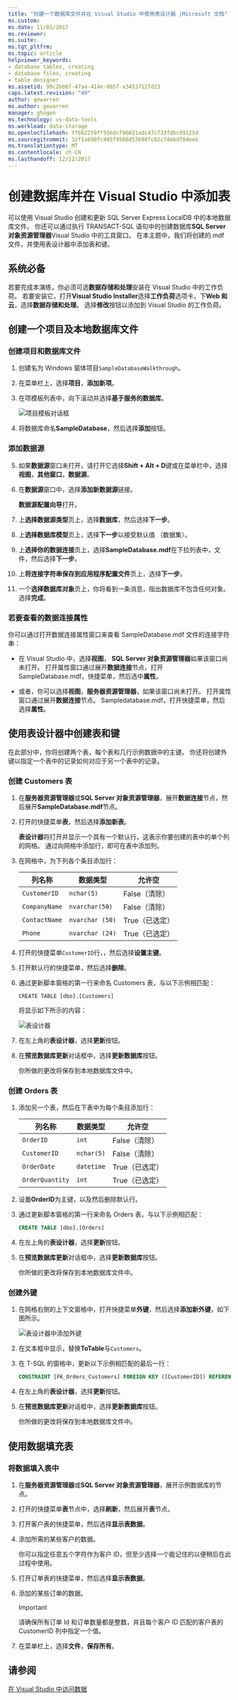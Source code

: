 ```yaml
---
title: "创建一个数据库文件并在 Visual Studio 中使用表设计器 |Microsoft 文档"
ms.custom: 
ms.date: 11/03/2017
ms.reviewer: 
ms.suite: 
ms.tgt_pltfrm: 
ms.topic: article
helpviewer_keywords:
- database tables, creating
- database files, creating
- table designer
ms.assetid: 99c2b06f-47aa-414e-8057-a3453712fd23
caps.latest.revision: "49"
author: gewarren
ms.author: gewarren
manager: ghogen
ms.technology: vs-data-tools
ms.workload: data-storage
ms.openlocfilehash: ffbb2259ff556dcf96021adc47c733fdbcd9125d
ms.sourcegitcommit: 32f1a690fc445f9586d53698fc82c7debd784eeb
ms.translationtype: MT
ms.contentlocale: zh-CN
ms.lasthandoff: 12/22/2017
---
```

# <a name="create-a-database-and-add-tables-in-visual-studio"></a>创建数据库并在 Visual Studio 中添加表
可以使用 Visual Studio 创建和更新 SQL Server Express LocalDB 中的本地数据库文件。 你还可以通过执行 TRANSACT-SQL 语句中的创建数据库**SQL Server 对象资源管理器**Visual Studio 中的工具窗口。 在本主题中，我们将创建的.mdf 文件，并使用表设计器中添加表和键。
  
## <a name="prerequisites"></a>系统必备  
若要完成本演练，你必须可选**数据存储和处理**安装在 Visual Studio 中的工作负荷。 若要安装它，打开**Visual Studio Installer**选择**工作负荷**选项卡。下**Web 和云**，选择**数据存储和处理**。 选择**修改**按钮以添加到 Visual Studio 的工作负荷。
  
## <a name="create-a-project-and-a-local-database-file"></a>创建一个项目及本地数据库文件  
  
### <a name="to-create-a-project-and-a-database-file"></a>创建项目和数据库文件  
1.  创建名为 Windows 窗体项目`SampleDatabaseWalkthrough`。  
  
2.  在菜单栏上，选择**项目**，**添加新项**。  
  
3.  在项模板列表中，向下滚动并选择**基于服务的数据库**。  
  
     ![项目模板对话框](../data-tools/media/raddata-vsitemtemplates.png "raddata VSItemTemplates")  
  
4.  将数据库命名**SampleDatabase**，然后选择**添加**按钮。

### <a name="to-add-a-data-source"></a>添加数据源  
5.  如果**数据源**窗口未打开，请打开它选择**Shift + Alt + D**键或在菜单栏中，选择**视图**，**其他窗口**，**数据源**。
  
6.  在**数据源**窗口中，选择**添加新数据源**链接。

    **数据源配置向导**打开。

7. 上**选择数据源类型**页上，选择**数据库**，然后选择**下一步**。

8. 上**选择数据库模型**页上，选择**下一步**以接受默认值 （数据集）。

9. 上**选择你的数据连接**页上，选择**SampleDatabase.mdf**在下拉列表中，文件，然后选择**下一步**。

10. 上**将连接字符串保存到应用程序配置文件**页上，选择**下一步**。

11. 一个**选择数据库对象**页上，你将看到一条消息，指出数据库不包含任何对象。 选择**完成**。

### <a name="to-view-properties-of-the-data-connection"></a>若要查看的数据连接属性
你可以通过打开数据连接属性窗口来查看 SampleDatabase.mdf 文件的连接字符串：
  
-   在 Visual Studio 中，选择**视图**， **SQL Server 对象资源管理器**如果该窗口尚未打开。 打开属性窗口通过展开**数据连接**节点，打开 SampleDatabase.mdf，快捷菜单，然后选中**属性**。  
  
-   或者，你可以选择**视图**，**服务器资源管理器**，如果该窗口尚未打开。 打开属性窗口通过展开**数据连接**节点。 Sampledatabase.mdf，打开快捷菜单，然后选择**属性**。  
  
## <a name="create-tables-and-keys-by-using-table-designer"></a>使用表设计器中创建表和键
在此部分中，你将创建两个表，每个表和几行示例数据中的主键。 你还将创建外键以指定一个表中的记录如何对应于另一个表中的记录。  
  
### <a name="to-create-the-customers-table"></a>创建 Customers 表  
1.  在**服务器资源管理器**或**SQL Server 对象资源管理器**，展开**数据连接**节点，然后展开**SampleDatabase.mdf**节点。  
  
2.  打开的快捷菜单**表**，然后选择**添加新表**。  
  
     **表设计器**将打开并显示一个具有一个默认行，这表示你要创建的表中的单个列的网格。 通过向网格中添加行，即可在表中添加列。  
  
3.  在网格中，为下列各个条目添加行：  
  
    |列名称|数据类型|允许空|  
    |-----------------|---------------|-----------------|  
    |`CustomerID`|`nchar(5)`|False（清除）|  
    |`CompanyName`|`nvarchar(50)`|False（清除）|  
    |`ContactName`|`nvarchar (50)`|True（已选定）|  
    |`Phone`|`nvarchar (24)`|True（已选定）|  
  
4.  打开的快捷菜单`CustomerID`行，，然后选择**设置主键**。  
  
5.  打开默认行的快捷菜单，然后选择**删除**。  
  
6.  通过更新脚本窗格的第一行来命名 Customers 表，与以下示例相匹配：  
  
    ```  
    CREATE TABLE [dbo].[Customers]  
    ```  
  
    将显示如下所示的内容：  
  
    ![表设计器](../data-tools/media/raddata-table-designer.png "raddata 表设计器")  
  
7.  在左上角的**表设计器**，选择**更新**按钮。  
  
8.  在**预览数据库更新**对话框中，选择**更新数据库**按钮。  
  
    你所做的更改将保存到本地数据库文件中。  
  
### <a name="to-create-the-orders-table"></a>创建 Orders 表  
1.  添加另一个表，然后在下表中为每个条目添加行：  
  
    |列名称|数据类型|允许空|  
    |-----------------|---------------|-----------------|  
    |`OrderID`|`int`|False（清除）|  
    |`CustomerID`|`nchar(5)`|False（清除）|  
    |`OrderDate`|`datetime`|True（已选定）|  
    |`OrderQuantity`|`int`|True（已选定）|  
  
2.  设置**OrderID**为主键，以及然后删除默认行。  
  
3.  通过更新脚本窗格的第一行来命名 Orders 表，与以下示例相匹配：  
  
    ```sql  
    CREATE TABLE [dbo].[Orders]  
    ```  
  
4.  在左上角的**表设计器**，选择**更新**按钮。  
  
5.  在**预览数据库更新**对话框中，选择**更新数据库**按钮。  
  
    你所做的更改将保存到本地数据库文件中。  
  
### <a name="to-create-a-foreign-key"></a>创建外键  
1.  在网格右侧的上下文窗格中，打开快捷菜单**外键**，然后选择**添加新外键**，如下图所示。  
  
     ![表设计器中添加外键](../data-tools/media/foreignkey.png "ForeignKey")  
  
2.  在文本框中显示，替换**ToTable**与`Customers`。  
  
3.  在 T-SQL 的窗格中，更新以下示例相匹配的最后一行：  
  
    ```sql  
    CONSTRAINT [FK_Orders_Customers] FOREIGN KEY ([CustomerID]) REFERENCES [Customers]([CustomerID])  
    ```  
  
4.  在左上角的**表设计器**，选择**更新**按钮。  
  
5.  在**预览数据库更新**对话框中，选择**更新数据库**按钮。  
  
    你所做的更改将保存到本地数据库文件中。  
  
## <a name="populate-the-tables-with-data"></a>使用数据填充表  
  
### <a name="to-populate-the-tables-with-data"></a>将数据填入表中  
  
1.  在**服务器资源管理器**或**SQL Server 对象资源管理器**，展开示例数据库的节点。  
  
2.  打开的快捷菜单**表**节点中，选择**刷新**，然后展开**表**节点。  
  
3.  打开客户表的快捷菜单，然后选择**显示表数据**。  
  
4.  添加所需的某些客户的数据。  
  
    你可以指定任意五个字符作为客户 ID，但至少选择一个能记住的以便稍后在此过程中使用。  
  
5.  打开订单表的快捷菜单，然后选择**显示表数据**。  
  
6.  添加的某些订单的数据。  
  
    > [!IMPORTANT]
    > 请确保所有订单 Id 和订单数量都是整数，并且每个客户 ID 匹配的客户表的 CustomerID 列中指定一个值。  
  
7.  在菜单栏上，选择**文件**，**保存所有**。
  
## <a name="see-also"></a>请参阅
[在 Visual Studio 中访问数据](accessing-data-in-visual-studio.md)